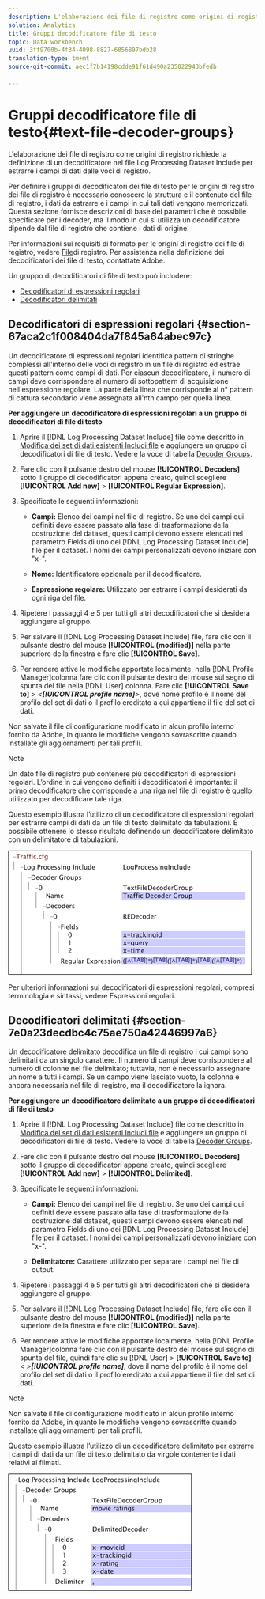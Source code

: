 ```yaml
---
description: L'elaborazione dei file di registro come origini di registro richiede la definizione di un decodificatore nel file Log Processing Dataset Include per estrarre i campi di dati dalle voci di registro.
solution: Analytics
title: Gruppi decodificatore file di testo
topic: Data workbench
uuid: 3ff9700b-4f34-4098-8827-6856897bdb28
translation-type: tm+mt
source-git-commit: aec1f7b14198cdde91f61d490a235022943bfedb

---
```



# Gruppi decodificatore file di testo{#text-file-decoder-groups}

L&#39;elaborazione dei file di registro come origini di registro richiede la definizione di un decodificatore nel file Log Processing Dataset Include per estrarre i campi di dati dalle voci di registro.

Per definire i gruppi di decodificatori dei file di testo per le origini di registro dei file di registro è necessario conoscere la struttura e il contenuto del file di registro, i dati da estrarre e i campi in cui tali dati vengono memorizzati. Questa sezione fornisce descrizioni di base dei parametri che è possibile specificare per i decoder, ma il modo in cui si utilizza un decodificatore dipende dal file di registro che contiene i dati di origine.

Per informazioni sui requisiti di formato per le origini di registro dei file di registro, vedere [File](../../../../../home/c-dataset-const-proc/c-log-proc-config-file/c-log-sources.md#concept-3d4fb817c057447d90f166b1183b461e)di registro. Per assistenza nella definizione dei decodificatori dei file di testo, contattate Adobe.

Un gruppo di decodificatori di file di testo può includere:

* [Decodificatori di espressioni regolari](../../../../../home/c-dataset-const-proc/c-dataset-inc-files/c-types-dataset-inc-files/c-log-proc-dataset-inc-files/c-text-file-dec-groups.md#section-67aca2c1f008404da7f845a64abec97c)
* [Decodificatori delimitati](../../../../../home/c-dataset-const-proc/c-dataset-inc-files/c-types-dataset-inc-files/c-log-proc-dataset-inc-files/c-text-file-dec-groups.md#section-7e0a23decdbc4c75ae750a42446997a6)

## Decodificatori di espressioni regolari {#section-67aca2c1f008404da7f845a64abec97c}

Un decodificatore di espressioni regolari identifica pattern di stringhe complessi all&#39;interno delle voci di registro in un file di registro ed estrae questi pattern come campi di dati. Per ciascun decodificatore, il numero di campi deve corrispondere al numero di sottopattern di acquisizione nell&#39;espressione regolare. La parte della linea che corrisponde al n° pattern di cattura secondario viene assegnata all&#39;nth campo per quella linea.

**Per aggiungere un decodificatore di espressioni regolari a un gruppo di decodificatori di file di testo**

1. Aprire il [!DNL Log Processing Dataset Include] file come descritto in [Modifica dei set di dati esistenti Includi file](../../../../../home/c-dataset-const-proc/c-dataset-inc-files/c-work-dataset-inc-files/t-edit-ex-dataset-inc-files.md#task-456c04e38ebc425fb35677a6bb6aa077) e aggiungere un gruppo di decodificatori di file di testo. Vedere la voce di tabella [Decoder Groups](../../../../../home/c-dataset-const-proc/c-dataset-inc-files/c-types-dataset-inc-files/c-log-proc-dataset-inc-files/c-log-proc-dataset-inc-files.md#concept-999475a22519432e98844622ca95b6ab).

1. Fare clic con il pulsante destro del mouse **[!UICONTROL Decoders]** sotto il gruppo di decodificatori appena creato, quindi scegliere **[!UICONTROL Add new]** > **[!UICONTROL Regular Expression]**.

1. Specificate le seguenti informazioni:

   * **Campi:** Elenco dei campi nel file di registro. Se uno dei campi qui definiti deve essere passato alla fase di trasformazione della costruzione del dataset, questi campi devono essere elencati nel parametro Fields di uno dei [!DNL Log Processing Dataset Include] file per il dataset. I nomi dei campi personalizzati devono iniziare con &quot;x-&quot;.

   * **Nome:** Identificatore opzionale per il decodificatore.
   * **Espressione regolare:** Utilizzato per estrarre i campi desiderati da ogni riga del file.

1. Ripetere i passaggi 4 e 5 per tutti gli altri decodificatori che si desidera aggiungere al gruppo.
1. Per salvare il [!DNL Log Processing Dataset Include] file, fare clic con il pulsante destro del mouse **[!UICONTROL (modified)]** nella parte superiore della finestra e fare clic **[!UICONTROL Save]**.

1. Per rendere attive le modifiche apportate localmente, nella [!DNL Profile Manager]colonna fare clic con il pulsante destro del mouse sul segno di spunta del file nella [!DNL User] colonna. Fare clic **[!UICONTROL Save to]** > *&lt;**[!UICONTROL profile name]**>*, dove nome profilo è il nome del profilo del set di dati o il profilo ereditato a cui appartiene il file del set di dati.

Non salvate il file di configurazione modificato in alcun profilo interno fornito da Adobe, in quanto le modifiche vengono sovrascritte quando installate gli aggiornamenti per tali profili.

>[!NOTE]
>
>Un dato file di registro può contenere più decodificatori di espressioni regolari. L’ordine in cui vengono definiti i decodificatori è importante: il primo decodificatore che corrisponde a una riga nel file di registro è quello utilizzato per decodificare tale riga.

Questo esempio illustra l’utilizzo di un decodificatore di espressioni regolari per estrarre campi di dati da un file di testo delimitato da tabulazioni. È possibile ottenere lo stesso risultato definendo un decodificatore delimitato con un delimitatore di tabulazioni.

![](assets/cfg_LogProcessingInclude_RegExpDecoder.png)

Per ulteriori informazioni sui decodificatori di espressioni regolari, compresi terminologia e sintassi, vedere Espressioni [](../../../../../home/c-dataset-const-proc/c-reg-exp.md#concept-070077baa419475094ef0469e92c5b9c)regolari.

## Decodificatori delimitati {#section-7e0a23decdbc4c75ae750a42446997a6}

Un decodificatore delimitato decodifica un file di registro i cui campi sono delimitati da un singolo carattere. Il numero di campi deve corrispondere al numero di colonne nel file delimitato; tuttavia, non è necessario assegnare un nome a tutti i campi. Se un campo viene lasciato vuoto, la colonna è ancora necessaria nel file di registro, ma il decodificatore la ignora.

**Per aggiungere un decodificatore delimitato a un gruppo di decodificatori di file di testo**

1. Aprire il [!DNL Log Processing Dataset Include] file come descritto in [Modifica dei set di dati esistenti Includi file](../../../../../home/c-dataset-const-proc/c-dataset-inc-files/c-work-dataset-inc-files/t-edit-ex-dataset-inc-files.md#task-456c04e38ebc425fb35677a6bb6aa077) e aggiungere un gruppo di decodificatori di file di testo. Vedere la voce di tabella [Decoder Groups](../../../../../home/c-dataset-const-proc/c-dataset-inc-files/c-types-dataset-inc-files/c-log-proc-dataset-inc-files/c-log-proc-dataset-inc-files.md#concept-999475a22519432e98844622ca95b6ab).

1. Fare clic con il pulsante destro del mouse **[!UICONTROL Decoders]** sotto il gruppo di decodificatori appena creato, quindi scegliere **[!UICONTROL Add new]** > **[!UICONTROL Delimited]**.

1. Specificate le seguenti informazioni:

   * **Campi:** Elenco dei campi nel file di registro. Se uno dei campi qui definiti deve essere passato alla fase di trasformazione della costruzione del dataset, questi campi devono essere elencati nel parametro Fields di uno dei [!DNL Log Processing Dataset Include] file per il dataset. I nomi dei campi personalizzati devono iniziare con &quot;x-&quot;.

   * **Delimitatore:** Carattere utilizzato per separare i campi nel file di output.

1. Ripetere i passaggi 4 e 5 per tutti gli altri decodificatori che si desidera aggiungere al gruppo.
1. Per salvare il [!DNL Log Processing Dataset Include] file, fare clic con il pulsante destro del mouse **[!UICONTROL (modified)]** nella parte superiore della finestra e fare clic **[!UICONTROL Save]**.

1. Per rendere attive le modifiche apportate localmente, nella [!DNL Profile Manager]colonna fare clic con il pulsante destro del mouse sul segno di spunta del file, quindi fare clic su [!DNL User] > **[!UICONTROL Save to]** &lt; *>**[!UICONTROL profile name]***, dove il nome del profilo è il nome del profilo del set di dati o il profilo ereditato a cui appartiene il file del set di dati.

>[!NOTE]
>
>Non salvate il file di configurazione modificato in alcun profilo interno fornito da Adobe, in quanto le modifiche vengono sovrascritte quando installate gli aggiornamenti per tali profili.

Questo esempio illustra l’utilizzo di un decodificatore delimitato per estrarre i campi di dati da un file di testo delimitato da virgole contenente i dati relativi ai filmati.

![](assets/cfg_LogProcessingInclude_DelimitedDecoder.png)

